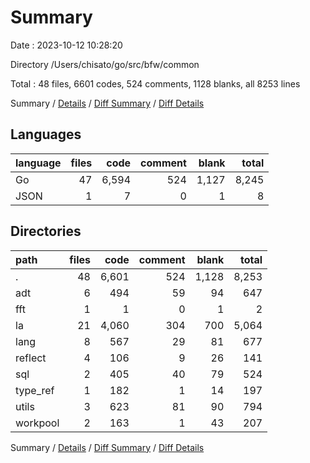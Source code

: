 # Summary

Date : 2023-10-12 10:28:20

Directory /Users/chisato/go/src/bfw/common

Total : 48 files,  6601 codes, 524 comments, 1128 blanks, all 8253 lines

Summary / [Details](details.md) / [Diff Summary](diff.md) / [Diff Details](diff-details.md)

## Languages
| language | files | code | comment | blank | total |
| :--- | ---: | ---: | ---: | ---: | ---: |
| Go | 47 | 6,594 | 524 | 1,127 | 8,245 |
| JSON | 1 | 7 | 0 | 1 | 8 |

## Directories
| path | files | code | comment | blank | total |
| :--- | ---: | ---: | ---: | ---: | ---: |
| . | 48 | 6,601 | 524 | 1,128 | 8,253 |
| adt | 6 | 494 | 59 | 94 | 647 |
| fft | 1 | 1 | 0 | 1 | 2 |
| la | 21 | 4,060 | 304 | 700 | 5,064 |
| lang | 8 | 567 | 29 | 81 | 677 |
| reflect | 4 | 106 | 9 | 26 | 141 |
| sql | 2 | 405 | 40 | 79 | 524 |
| type_ref | 1 | 182 | 1 | 14 | 197 |
| utils | 3 | 623 | 81 | 90 | 794 |
| workpool | 2 | 163 | 1 | 43 | 207 |

Summary / [Details](details.md) / [Diff Summary](diff.md) / [Diff Details](diff-details.md)